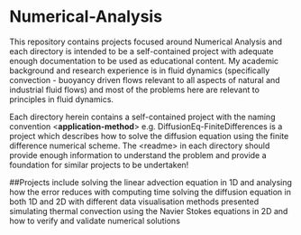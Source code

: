 # Numerical-Analysis

This repository contains projects focused around Numerical Analysis and each directory is intended to be a self-contained project with adequate enough documentation to be used as educational content. My academic background and research experience is in fluid dynamics (specifically convection - buoyancy driven flows relevant to all aspects of natural and industrial fluid flows) and most of the problems here are relevant to principles in fluid dynamics.

Each directory herein contains a self-contained project with the naming convention \<**application-method**\> e.g. DiffusionEq-FiniteDifferences is a project which describes how to solve the diffusion equation using the finite difference numerical scheme. The \<readme\> in each directory should provide enough information to understand the problem and provide a foundation for similar projects to be undertaken!

##Projects include
solving the linear advection equation in 1D and analysing how the error reduces with computing time
solving the diffusion equation in both 1D and 2D with different data visualisation methods presented
simulating thermal convection using the Navier Stokes equations in 2D and how to verify and validate numerical solutions

